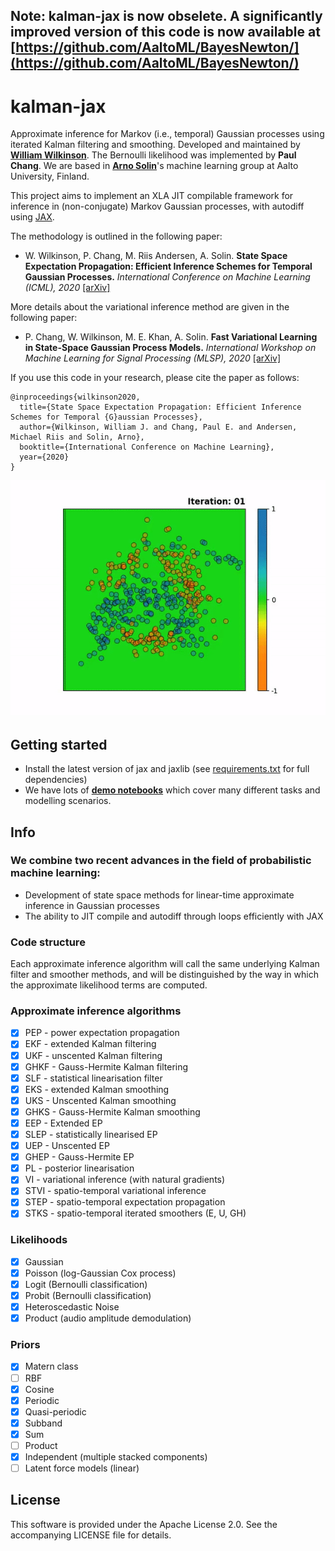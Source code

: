 ## Note: kalman-jax is now obselete. A significantly improved version of this code is now available at [https://github.com/AaltoML/BayesNewton/](https://github.com/AaltoML/BayesNewton/)

# kalman-jax
Approximate inference for Markov (i.e., temporal) Gaussian processes using iterated Kalman filtering and smoothing. Developed and maintained by [**William Wilkinson**](https://wil-j-wil.github.io/).
The Bernoulli likelihood was implemented by **Paul Chang**. We are based in [**Arno Solin**](https://users.aalto.fi/~asolin/)'s machine learning group at Aalto University, Finland.

This project aims to implement an XLA JIT compilable framework for inference in (non-conjugate) Markov Gaussian processes, with autodiff using [JAX](https://github.com/google/jax).

The methodology is outlined in the following paper:  
* W. Wilkinson, P. Chang, M. Riis Andersen, A. Solin. **State Space Expectation Propagation: Efficient Inference Schemes for Temporal Gaussian Processes.** *International Conference on Machine Learning (ICML), 2020* [[arXiv]](https://arxiv.org/abs/2007.05994)

More details about the variational inference method are given in the following paper:  
* P. Chang, W. Wilkinson, M. E. Khan, A. Solin. **Fast Variational Learning in State-Space Gaussian Process Models.** *International Workshop on Machine Learning for Signal Processing (MLSP), 2020* [[arXiv]](https://arxiv.org/abs/2007.04731)

If you use this code in your research, please cite the paper as follows:  
```
@inproceedings{wilkinson2020,
  title={State Space Expectation Propagation: Efficient Inference Schemes for Temporal {G}aussian Processes},
  author={Wilkinson, William J. and Chang, Paul E. and Andersen, Michael Riis and Solin, Arno},
  booktitle={International Conference on Machine Learning},
  year={2020}
}
```

![Spatio temporal GP classification](./data/spatio_temporal_classification.gif)

## Getting started
 - Install the latest version of jax and jaxlib (see [requirements.txt](./requirements.txt) for full dependencies)
 - We have lots of [**demo notebooks**](./kalmanjax/notebooks/) which cover many different tasks and modelling scenarios.

## Info

### We combine two recent advances in the field of probabilistic machine learning:
 - Development of state space methods for linear-time approximate inference in Gaussian processes
 - The ability to JIT compile and autodiff through loops efficiently with JAX

### Code structure
Each approximate inference algorithm will call the same underlying Kalman filter and smoother methods, and will be distinguished by the way in which the approximate likelihood terms are computed.

### Approximate inference algorithms
 - [x] PEP - power expectation propagation
 - [x] EKF - extended Kalman filtering
 - [x] UKF - unscented Kalman filtering
 - [x] GHKF - Gauss-Hermite Kalman filtering
 - [x] SLF - statistical linearisation filter
 - [x] EKS - extended Kalman smoothing
 - [x] UKS - Unscented Kalman smoothing
 - [x] GHKS - Gauss-Hermite Kalman smoothing
 - [x] EEP - Extended EP
 - [x] SLEP - statistically linearised EP
 - [x] UEP - Unscented EP
 - [x] GHEP - Gauss-Hermite EP
 - [x] PL - posterior linearisation
 - [x] VI - variational inference (with natural gradients)
 - [x] STVI - spatio-temporal variational inference
 - [x] STEP - spatio-temporal expectation propagation
 - [x] STKS - spatio-temporal iterated smoothers (E, U, GH)

### Likelihoods
- [x] Gaussian
- [x] Poisson (log-Gaussian Cox process)
- [x] Logit (Bernoulli classification)
- [x] Probit (Bernoulli classification)
- [x] Heteroscedastic Noise
- [x] Product (audio amplitude demodulation)

### Priors
- [x] Matern class
- [ ] RBF
- [x] Cosine
- [x] Periodic
- [x] Quasi-periodic
- [x] Subband
- [x] Sum
- [ ] Product
- [x] Independent (multiple stacked components) 
- [ ] Latent force models (linear)

## License

This software is provided under the Apache License 2.0. See the accompanying LICENSE file for details.
